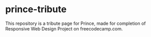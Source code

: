 # prince-tribute

This repository is a tribute page for Prince, made for completion of Responsive Web Design Project on freecodecamp.com. 
